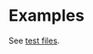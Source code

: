 # Examples
See [test files](https://github.com/make-github-pseudonymous-again/js-memory/tree/main/test/js/src).
